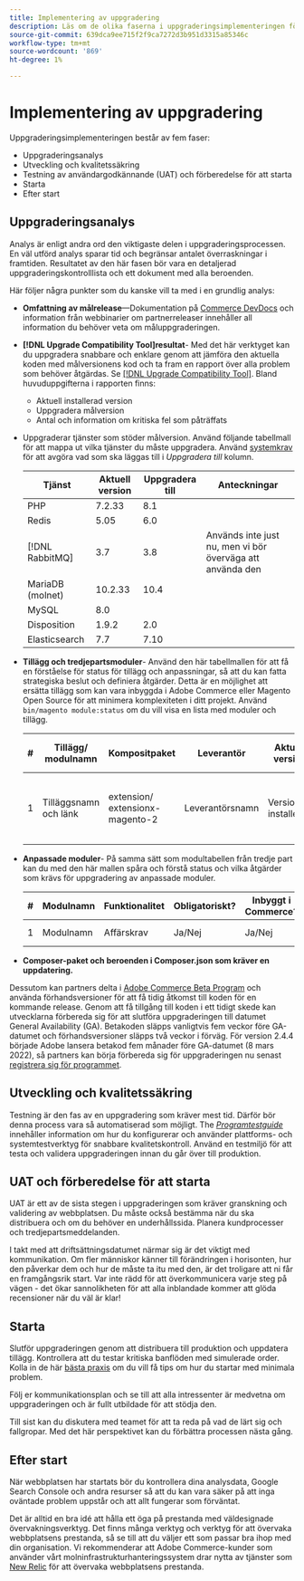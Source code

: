 ```yaml
---
title: Implementering av uppgradering
description: Läs om de olika faserna i uppgraderingsimplementeringen för Adobe Commerce- och Magento Open Source-projekt.
source-git-commit: 639dca9ee715f2f9ca7272d3b951d3315a85346c
workflow-type: tm+mt
source-wordcount: '869'
ht-degree: 1%

---
```



# Implementering av uppgradering

Uppgraderingsimplementeringen består av fem faser:

- Uppgraderingsanalys
- Utveckling och kvalitetssäkring
- Testning av användargodkännande (UAT) och förberedelse för att starta
- Starta
- Efter start

## Uppgraderingsanalys

Analys är enligt andra ord den viktigaste delen i uppgraderingsprocessen. En väl utförd analys sparar tid och begränsar antalet överraskningar i framtiden. Resultatet av den här fasen bör vara en detaljerad uppgraderingskontrolllista och ett dokument med alla beroenden.

Här följer några punkter som du kanske vill ta med i en grundlig analys:

- **Omfattning av målrelease**—Dokumentation på [Commerce DevDocs](https://devdocs.magento.com) och information från webbinarier om partnerreleaser innehåller all information du behöver veta om måluppgraderingen.

- **[!DNL Upgrade Compatibility Tool]resultat**- Med det här verktyget kan du uppgradera snabbare och enklare genom att jämföra den aktuella koden med målversionens kod och ta fram en rapport över alla problem som behöver åtgärdas. Se [[!DNL Upgrade Compatibility Tool]](../upgrade-compatibility-tool/overview.md). Bland huvuduppgifterna i rapporten finns:

   - Aktuell installerad version
   - Uppgradera målversion
   - Antal och information om kritiska fel som påträffats

- Uppgraderar tjänster som stöder målversion. Använd följande tabellmall för att mappa ut vilka tjänster du måste uppgradera. Använd [systemkrav](../../installation/system-requirements.md) för att avgöra vad som ska läggas till i _Uppgradera till_ kolumn.


   | Tjänst | Aktuell version | Uppgradera till | Anteckningar |
   |-----------------|-----------------|------------|----------------------------------------------------------|
   | PHP | 7.2.33 | 8.1 |  |
   | Redis | 5.05 | 6.0 |  |
   | [!DNL RabbitMQ] | 3.7 | 3.8 | Används inte just nu, men vi bör överväga att använda den |
   | MariaDB (molnet) | 10.2.33 | 10.4 |  |
   | MySQL | 8.0 |  |  |
   | Disposition | 1.9.2 | 2.0 |  |
   | Elasticsearch | 7.7 | 7.10 |  |

- **Tillägg och tredjepartsmoduler**- Använd den här tabellmallen för att få en förståelse för status för tillägg och anpassningar, så att du kan fatta strategiska beslut och definiera åtgärder. Detta är en möjlighet att ersätta tillägg som kan vara inbyggda i Adobe Commerce eller Magento Open Source för att minimera komplexiteten i ditt projekt. Använd `bin/magento module:status` om du vill visa en lista med moduler och tillägg.

   | # | Tillägg/<br>modulnamn | Kompositpaket | Leverantör | Aktuell version | Funktionalitet | Kompatibel med den senaste<br>Handelsversion? | Problem | Inbyggt i Commerce? | Åtgärd | Anteckningar |
   |---|-----------------------------|------------------------------------|-------------|-------------------|-----------------------|---------------------------------------------|--------------------------------------------------|---------------------|-------------------------|-------|
   | 1 | Tilläggsnamn och länk | extension/<br>extensionx-magento-2 | Leverantörsnamn | Version installerad | Affärskrav | Ja/Nej | Lista identifierade problem som uppstår med det här tillägget | Ja/Nej | Behåll/Ersätt/<br>Ta bort |  |

- **Anpassade moduler**- På samma sätt som modultabellen från tredje part kan du med den här mallen spåra och förstå status och vilka åtgärder som krävs för uppgradering av anpassade moduler.

   | # | Modulnamn | Funktionalitet | Obligatoriskt? | Inbyggt i Commerce? | Åtgärd | Anteckningar |
   |---|--------------|-----------------------|-----------|---------------------|---------------------|-------|
   | 1 | Modulnamn | Affärskrav | Ja/Nej | Ja/Nej | Behåll/Ersätt/Ta bort |  |

- **Composer-paket och beroenden i Composer.json som kräver en uppdatering.**

Dessutom kan partners delta i [Adobe Commerce Beta Program](https://devdocs.magento.com/release/beta-program.html) och använda förhandsversioner för att få tidig åtkomst till koden för en kommande release. Genom att få tillgång till koden i ett tidigt skede kan utvecklarna förbereda sig för att slutföra uppgraderingen till datumet General Availability (GA). Betakoden släpps vanligtvis fem veckor före GA-datumet och förhandsversioner släpps två veckor i förväg. För version 2.4.4 började Adobe lansera betakod fem månader före GA-datumet (8 mars 2022), så partners kan börja förbereda sig för uppgraderingen nu senast [registrera sig för programmet](https://community.magento.com/t5/Magento-DevBlog/BREAKING-NEWS-2-4-4-beta-releases-are-coming-soon/ba-p/484310).

## Utveckling och kvalitetssäkring

Testning är den fas av en uppgradering som kräver mest tid. Därför bör denna process vara så automatiserad som möjligt. The _[Programtestguide](https://developer.adobe.com/commerce/testing/guide/)_ innehåller information om hur du konfigurerar och använder plattforms- och systemtestverktyg för snabbare kvalitetskontroll. Använd en testmiljö för att testa och validera uppgraderingen innan du går över till produktion.

## UAT och förberedelse för att starta

UAT är ett av de sista stegen i uppgraderingen som kräver granskning och validering av webbplatsen. Du måste också bestämma när du ska distribuera och om du behöver en underhållssida. Planera kundprocesser och tredjepartsmeddelanden.

I takt med att driftsättningsdatumet närmar sig är det viktigt med kommunikation. Om fler människor känner till förändringen i horisonten, hur den påverkar dem och hur de måste ta itu med den, är det troligare att ni får en framgångsrik start. Var inte rädd för att överkommunicera varje steg på vägen - det ökar sannolikheten för att alla inblandade kommer att glöda recensioner när du väl är klar!

## Starta

Slutför uppgraderingen genom att distribuera till produktion och uppdatera tillägg. Kontrollera att du testar kritiska banflöden med simulerade order. Kolla in de här [bästa praxis](../prepare/best-practices.md) om du vill få tips om hur du startar med minimala problem.

Följ er kommunikationsplan och se till att alla intressenter är medvetna om uppgraderingen och är fullt utbildade för att stödja den.

Till sist kan du diskutera med teamet för att ta reda på vad de lärt sig och fallgropar. Med det här perspektivet kan du förbättra processen nästa gång.

## Efter start

När webbplatsen har startats bör du kontrollera dina analysdata, Google Search Console och andra resurser så att du kan vara säker på att inga oväntade problem uppstår och att allt fungerar som förväntat.

Det är alltid en bra idé att hålla ett öga på prestanda med väldesignade övervakningsverktyg. Det finns många verktyg och verktyg för att övervaka webbplatsens prestanda, så se till att du väljer ett som passar bra ihop med din organisation. Vi rekommenderar att Adobe Commerce-kunder som använder vårt molninfrastrukturhanteringssystem drar nytta av tjänster som [New Relic](https://devdocs.magento.com/cloud/project/new-relic.html) för att övervaka webbplatsens prestanda.
